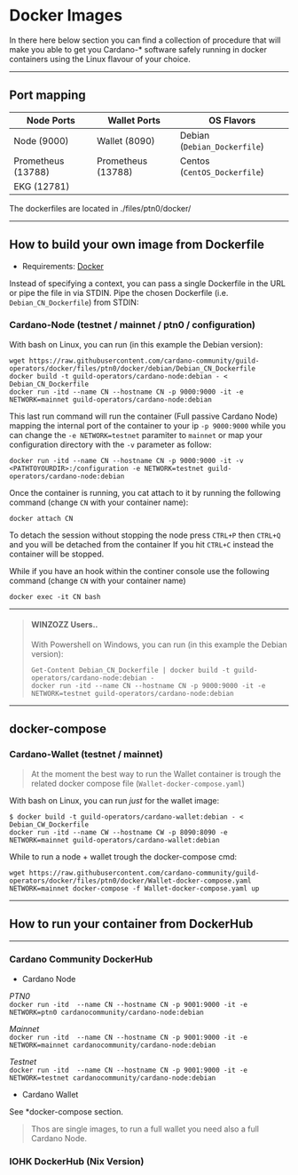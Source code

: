# Docker Images 

In there here below section you can find a collection of procedure that will make you able to get you Cardano-* software safely running in docker containers using the Linux flavour of your choice.

***

## Port mapping

 Node Ports        |  Wallet Ports      | OS Flavors
------------       | -------------      | -------------
Node  (9000)       | Wallet (8090)      | Debian (`Debian_Dockerfile`)
Prometheus (13788) | Prometheus (13788) | Centos (`CentOS_Dockerfile`)
EKG (12781)        |                    |


The dockerfiles are located in ./files/ptn0/docker/ 

***

## How to build your own image from Dockerfile

- Requirements: [Docker](https://docs.docker.com/)

Instead of specifying a context, you can pass a single Dockerfile in the URL or pipe the file in via STDIN. 
Pipe the chosen Dockerfile (i.e. `Debian_CN_Dockerfile`) from STDIN:

### Cardano-Node (testnet / mainnet / ptn0 / configuration)

With bash on Linux, you can run (in this example the Debian version):
```
wget https://raw.githubusercontent.com/cardano-community/guild-operators/docker/files/ptn0/docker/debian/Debian_CN_Dockerfile 
docker build -t guild-operators/cardano-node:debian - < Debian_CN_Dockerfile
docker run -itd --name CN --hostname CN -p 9000:9000 -it -e NETWORK=mainnet guild-operators/cardano-node:debian 
```
This last run command will run the container (Full passive Cardano Node) mapping the internal port of the container to your ip `-p 9000:9000` while you can change the `-e NETWORK=testnet` paramiter to `mainnet` or map your configuration directory with the `-v` parameter as follow:

```
docker run -itd --name CN --hostname CN -p 9000:9000 -it -v <PATHTOYOURDIR>:/configuration -e NETWORK=testnet guild-operators/cardano-node:debian 
```

Once the container is running, you cat attach to it by running the following command (change `CN` with your container name):
```
docker attach CN
```
To detach the session without stopping the node press `CTRL+P` then `CTRL+Q` and you will be detached from the container
If you hit `CTRL+C` instead the container will be stopped.

While if you have an hook within the continer console use the following command (change `CN` with your container name)
```
docker exec -it CN bash 
```


***

> #### WINZOZZ Users..
> 
>With Powershell on Windows, you can run (in this example the Debian version):
>```
>Get-Content Debian_CN_Dockerfile | docker build -t guild-operators/cardano-node:debian -
>docker run -itd --name CN --hostname CN -p 9000:9000 -it -e NETWORK=testnet guild-operators/cardano-node:debian 
>```
>
***


## docker-compose
### Cardano-Wallet (testnet / mainnet)

> At the moment the best way to run the Wallet container is trough the related docker compose file (`Wallet-docker-compose.yaml`) 

With bash on Linux, you can run _just_ for the wallet image:
```
$ docker build -t guild-operators/cardano-wallet:debian - < Debian_CW_Dockerfile
docker run -itd --name CW --hostname CW -p 8090:8090 -e NETWORK=mainnet guild-operators/cardano-wallet:debian 
```
While to run a node + wallet trough the docker-compose cmd:
```
wget https://raw.githubusercontent.com/cardano-community/guild-operators/docker/files/ptn0/docker/Wallet-docker-compose.yaml
NETWORK=mainnet docker-compose -f Wallet-docker-compose.yaml up
```

***

## How to run your container from DockerHub
***
### Cardano Community DockerHub

 - Cardano Node

_PTN0_  \
`docker run -itd  --name CN --hostname CN -p 9001:9000 -it -e NETWORK=ptn0 cardanocommunity/cardano-node:debian` 

_Mainnet_ \
`docker run -itd  --name CN --hostname CN -p 9001:9000 -it -e NETWORK=mainnet cardanocommunity/cardano-node:debian` 

_Testnet_ \
`docker run -itd  --name CN --hostname CN -p 9001:9000 -it -e NETWORK=testnet cardanocommunity/cardano-node:debian` 


 - Cardano Wallet

See *docker-compose section.

> Thos are single images, to run a full wallet you need also a full Cardano Node.

 
 ### IOHK DockerHub (Nix Version)

